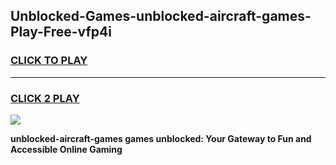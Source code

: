 
## Unblocked-Games-unblocked-aircraft-games-Play-Free-vfp4i
<h3>
<a href="https://premium76.site?title=unblocked-aircraft-games&ref=22A">CLICK TO PLAY</a></h3>
<hr>

<h3>
<a href="https://premium76.site?title=unblocked-aircraft-games&ref=22A">CLICK 2 PLAY</a>
  
</h3>

<a href="https://premium76.site?title=unblocked-aircraft-games&ref=22A"><img src="https://clearcache.store/games.png"></a>


**unblocked-aircraft-games games unblocked: Your Gateway to Fun and Accessible Online Gaming**

